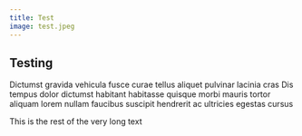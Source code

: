```yaml
---
title: Test
image: test.jpeg
---
```


## Testing
Dictumst gravida vehicula fusce curae tellus aliquet pulvinar lacinia cras Dis tempus dolor dictumst habitant habitasse quisque morbi mauris tortor aliquam lorem nullam faucibus suscipit hendrerit ac ultricies egestas cursus
<!--more-->

This is the rest of the very long text